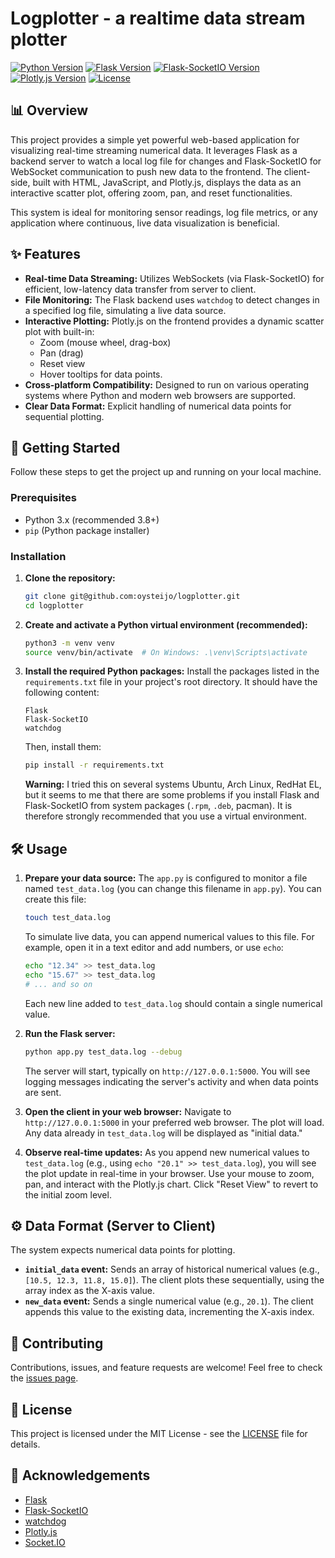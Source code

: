 # Logplotter - a realtime data stream plotter

[![Python Version](https://img.shields.io/badge/python-3.x-blue.svg)](https://www.python.org/)
[![Flask Version](https://img.shields.io/badge/flask-2.x-lightgrey.svg)](https://flask.palletsprojects.com/)
[![Flask-SocketIO Version](https://img.shields.io/badge/flask--socketio-5.x-orange.svg)](https://flask-socketio.readthedocs.io/)
[![Plotly.js Version](https://img.shields.io/badge/plotly.js-2.x-brightgreen.svg)](https://plotly.com/javascript/)
[![License](https://img.shields.io/badge/License-BSD_3--Clause-blue.svg)](https://opensource.org/licenses/BSD-3-Clause)

## 📊 Overview

This project provides a simple yet powerful web-based application for visualizing real-time streaming numerical data. It leverages Flask as a backend server to watch a local log file for changes and Flask-SocketIO for WebSocket communication to push new data to the frontend. The client-side, built with HTML, JavaScript, and Plotly.js, displays the data as an interactive scatter plot, offering zoom, pan, and reset functionalities.

This system is ideal for monitoring sensor readings, log file metrics, or any application where continuous, live data visualization is beneficial.

## ✨ Features

* **Real-time Data Streaming:** Utilizes WebSockets (via Flask-SocketIO) for efficient, low-latency data transfer from server to client.
* **File Monitoring:** The Flask backend uses `watchdog` to detect changes in a specified log file, simulating a live data source.
* **Interactive Plotting:** Plotly.js on the frontend provides a dynamic scatter plot with built-in:
    * Zoom (mouse wheel, drag-box)
    * Pan (drag)
    * Reset view
    * Hover tooltips for data points.
* **Cross-platform Compatibility:** Designed to run on various operating systems where Python and modern web browsers are supported.
* **Clear Data Format:** Explicit handling of numerical data points for sequential plotting.

## 🚀 Getting Started

Follow these steps to get the project up and running on your local machine.

### Prerequisites

* Python 3.x (recommended 3.8+)
* `pip` (Python package installer)

### Installation

1.  **Clone the repository:**
    ```bash
    git clone git@github.com:oysteijo/logplotter.git
    cd logplotter
    ```

2.  **Create and activate a Python virtual environment (recommended):**
    ```bash
    python3 -m venv venv
    source venv/bin/activate  # On Windows: .\venv\Scripts\activate
    ```

3.  **Install the required Python packages:**
    Install the packages listed in the `requirements.txt` file in your project's root directory. It should have the following content:
    ```
    Flask
    Flask-SocketIO
    watchdog
    ```
    Then, install them:
    ```bash
    pip install -r requirements.txt
    ```
    **Warning:** I tried this on several systems Ubuntu, Arch Linux, RedHat EL, but it seems to me that
    there are some problems if you install Flask and Flask-SocketIO from system packages (`.rpm`, `.deb`, pacman). It is
    therefore strongly recommended that you use a virtual environment.

## 🛠️ Usage

1.  **Prepare your data source:**
    The `app.py` is configured to monitor a file named `test_data.log` (you can change this filename in `app.py`).
    You can create this file:
    ```bash
    touch test_data.log
    ```
    To simulate live data, you can append numerical values to this file. For example, open it in a text editor and add numbers, or use `echo`:
    ```bash
    echo "12.34" >> test_data.log
    echo "15.67" >> test_data.log
    # ... and so on
    ```
    Each new line added to `test_data.log` should contain a single numerical value.

2.  **Run the Flask server:**
    ```bash
    python app.py test_data.log --debug
    ```
    The server will start, typically on `http://127.0.0.1:5000`. You will see logging messages indicating the server's activity and when data points are sent.

3.  **Open the client in your web browser:**
    Navigate to `http://127.0.0.1:5000` in your preferred web browser.
    The plot will load. Any data already in `test_data.log` will be displayed as "initial data."

4.  **Observe real-time updates:**
    As you append new numerical values to `test_data.log` (e.g., using `echo "20.1" >> test_data.log`), you will see the plot update in real-time in your browser.
    Use your mouse to zoom, pan, and interact with the Plotly.js chart. Click "Reset View" to revert to the initial zoom level.

## ⚙️ Data Format (Server to Client)

The system expects numerical data points for plotting.

* **`initial_data` event:** Sends an array of historical numerical values (e.g., `[10.5, 12.3, 11.8, 15.0]`). The client plots these sequentially, using the array index as the X-axis value.
* **`new_data` event:** Sends a single numerical value (e.g., `20.1`). The client appends this value to the existing data, incrementing the X-axis index.

## 🤝 Contributing

Contributions, issues, and feature requests are welcome! Feel free to check the [issues page](https://github.com/[Your-GitHub-Username]/[your-repo-name]/issues).

## 📄 License

This project is licensed under the MIT License - see the [LICENSE](LICENSE) file for details.

## 🙏 Acknowledgements

* [Flask](https://flask.palletsprojects.com/)
* [Flask-SocketIO](https://flask-socketio.readthedocs.io/)
* [watchdog](https://python-watchdog.readthedocs.io/)
* [Plotly.js](https://plotly.com/javascript/)
* [Socket.IO](https://socket.io/)
